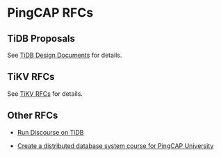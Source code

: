 # PingCAP RFCs

## TiDB Proposals

See [TiDB Design Documents](https://github.com/pingcap/tidb/tree/master/docs/design) for details.

## TiKV RFCs

See [TiKV RFCs](https://github.com/tikv/rfcs) for details.

## Other RFCs

- [Run Discourse on TiDB](https://github.com/pingcap/community/rfc/2019-11-28-discourse-on-tidb.md)

- [Create a distributed database system course for PingCAP University](https://github.com/pingcap/community/rfc/2019-12-9-pingcap-university-campus.md)
